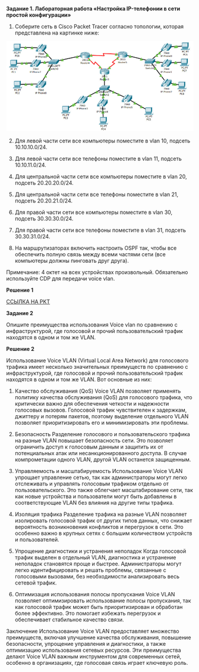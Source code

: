 **Задание 1. Лабораторная работа «Настройка IP-телефонии в сети простой конфигурации»**

1) Соберите сеть в Cisco Packet Tracer согласно топологии, которая представлена на картинке ниже:


![Image alt](https://github.com/mezhibo/ni1003/blob/43783c1fd75936b0208e387e164a451b4902756a/IMG/1.jpg)

2) Для левой части сети все компьютеры поместите в vlan 10, подсеть 10.10.10.0/24.

3) Для левой части сети все телефоны поместите в vlan 11, подсеть 10.10.11.0/24.

4) Для центральной части сети все компьютеры поместите в vlan 20, подсеть 20.20.20.0/24.

5) Для центральной части сети все телефоны поместите в vlan 21, подсеть 20.20.21.0/24.

6) Для правой части сети все компьютеры поместите в vlan 30, подсеть 30.30.30.0/24.

7) Для правой части сети все телефоны поместите в vlan 31, подсеть 30.30.31.0/24.

8) На маршрутизаторах включить настроить OSPF так, чтобы все обеспечить полную связь между всеми частями сети (все компьютеры должны пинговать друг друга).


Примечание: 4 октет на всех устройствах произвольный. Обязательно используйте CDP для передачи voice vlan.


**Решение 1**

[ССЫЛКА НА PKT](https://github.com/mezhibo/ni1003/blob/43783c1fd75936b0208e387e164a451b4902756a/IMG/mezhibo10-02-01.pkt)


**Задание 2**

Опишите преимущества использования Voice vlan по сравнению с инфраструктурой, где голосовой и прочий пользовательский трафик находятся в одном и том же VLAN.


**Решение 2**


Использование Voice VLAN (Virtual Local Area Network) для голосового трафика имеет несколько значительных преимуществ по сравнению с инфраструктурой, где голосовой и прочий пользовательский трафик находятся в одном и том же VLAN. Вот основные из них:

 1. Качество обслуживания (QoS)
Voice VLAN позволяет применять политику качества обслуживания (QoS) для голосового трафика, что критически важно для обеспечения четкости и надежности голосовых вызовов. Голосовой трафик чувствителен к задержкам, джиттеру и потерям пакетов, поэтому выделение отдельного VLAN позволяет приоритизировать его и минимизировать эти проблемы.

 2. Безопасность
Разделение голосового и пользовательского трафика на разные VLAN повышает безопасность сети. Это позволяет ограничить доступ к голосовым данным и защитить их от потенциальных атак или несанкционированного доступа. В случае компрометации одного VLAN, другой VLAN останется защищенным.

 3. Управляемость и масштабируемость
Использование Voice VLAN упрощает управление сетью, так как администраторы могут легко отслеживать и управлять голосовым трафиком отдельно от пользовательского. Это также облегчает масштабирование сети, так как новые устройства и пользователи могут быть добавлены в соответствующие VLAN без влияния на другие типы трафика.

 4. Изоляция трафика
Разделение трафика на разные VLAN позволяет изолировать голосовой трафик от других типов данных, что снижает вероятность возникновения конфликтов и перегрузок в сети. Это особенно важно в крупных сетях с большим количеством устройств и пользователей.

 5. Упрощение диагностики и устранения неполадок
Когда голосовой трафик выделен в отдельный VLAN, диагностика и устранение неполадок становятся проще и быстрее. Администраторы могут легко идентифицировать и решать проблемы, связанные с голосовыми вызовами, без необходимости анализировать весь сетевой трафик.
 
 6. Оптимизация использования полосы пропускания
Voice VLAN позволяет оптимизировать использование полосы пропускания, так как голосовой трафик может быть приоритизирован и обработан более эффективно. Это помогает избежать перегрузок и обеспечивает стабильное качество связи.

Заключение
Использование Voice VLAN предоставляет множество преимуществ, включая улучшение качества обслуживания, повышение безопасности, упрощение управления и диагностики, а также оптимизацию использования сетевых ресурсов. Эти преимущества делают Voice VLAN важным инструментом для современных сетей, особенно в организациях, где голосовая связь играет ключевую роль.
